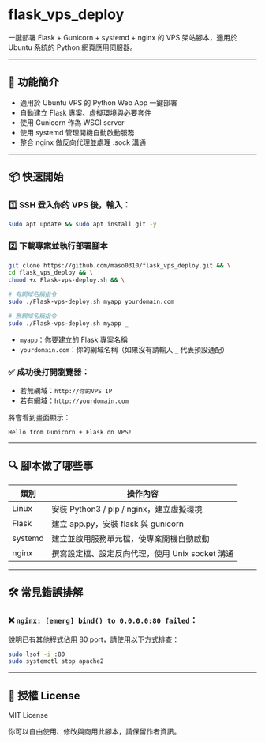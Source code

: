 # flask_vps_deploy

一鍵部署 Flask + Gunicorn + systemd + nginx 的 VPS 架站腳本，適用於 Ubuntu 系統的 Python 網頁應用伺服器。

---

## 🚀 功能簡介
- 適用於 Ubuntu VPS 的 Python Web App 一鍵部署
- 自動建立 Flask 專案、虛擬環境與必要套件
- 使用 Gunicorn 作為 WSGI server
- 使用 systemd 管理開機自動啟動服務
- 整合 nginx 做反向代理並處理 .sock 溝通

---

## 📦 快速開始

### 1️⃣ SSH 登入你的 VPS 後，輸入：
```bash
sudo apt update && sudo apt install git -y
```

### 2️⃣ 下載專案並執行部署腳本
```bash
git clone https://github.com/maso0310/flask_vps_deploy.git && \
cd flask_vps_deploy && \
chmod +x Flask-vps-deploy.sh && \

# 有網域名稱指令
sudo ./Flask-vps-deploy.sh myapp yourdomain.com

# 無網域名稱指令
sudo ./Flask-vps-deploy.sh myapp _
```

- `myapp`：你要建立的 Flask 專案名稱
- `yourdomain.com`：你的網域名稱（如果沒有請輸入 `_` 代表預設通配）

### ✅ 成功後打開瀏覽器：
- 若無網域：`http://你的VPS IP`
- 若有網域：`http://yourdomain.com`

將會看到畫面顯示：
```
Hello from Gunicorn + Flask on VPS!
```

---

## 🔍 腳本做了哪些事

| 類別   | 操作內容 |
|--------|-----------|
| Linux  | 安裝 Python3 / pip / nginx，建立虛擬環境 |
| Flask  | 建立 app.py，安裝 flask 與 gunicorn |
| systemd | 建立並啟用服務單元檔，使專案開機自動啟動 |
| nginx  | 撰寫設定檔、設定反向代理，使用 Unix socket 溝通 |

---

## 🛠 常見錯誤排解

### ❌ `nginx: [emerg] bind() to 0.0.0.0:80 failed`：
說明已有其他程式佔用 80 port，請使用以下方式排查：
```bash
sudo lsof -i :80
sudo systemctl stop apache2
```

---

## 📜 授權 License
MIT License

你可以自由使用、修改與商用此腳本，請保留作者資訊。
